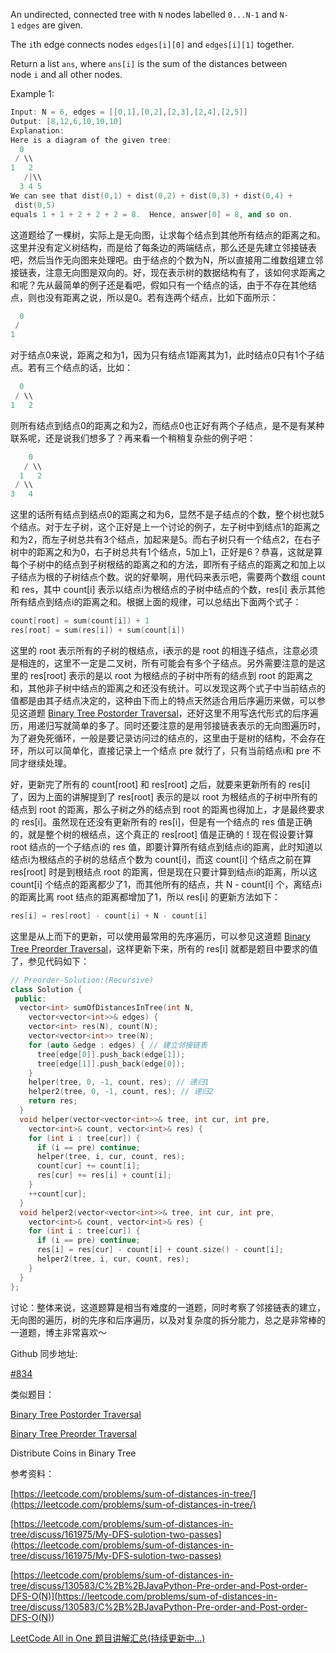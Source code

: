 An undirected, connected tree with `N` nodes labelled `0...N-1` and `N-1` `edges` are given.

The `i`th edge connects nodes `edges[i][0]` and `edges[i][1]` together.

Return a list `ans`, where `ans[i]` is the sum of the distances between node `i` and all other nodes.

Example 1:

```cpp
Input: N = 6, edges = [[0,1],[0,2],[2,3],[2,4],[2,5]]
Output: [8,12,6,10,10,10]
Explanation:
Here is a diagram of the given tree:
  0
 / \\
1   2
   /|\\
  3 4 5
We can see that dist(0,1) + dist(0,2) + dist(0,3) + dist(0,4) +
 dist(0,5)
equals 1 + 1 + 2 + 2 + 2 = 8.  Hence, answer[0] = 8, and so on.
```

这道题给了一棵树，实际上是无向图，让求每个结点到其他所有结点的距离之和。这里并没有定义树结构，而是给了每条边的两端结点，那么还是先建立邻接链表吧，然后当作无向图来处理吧。由于结点的个数为N，所以直接用二维数组建立邻接链表，注意无向图是双向的。好，现在表示树的数据结构有了，该如何求距离之和呢？先从最简单的例子还是看吧，假如只有一个结点的话，由于不存在其他结点，则也没有距离之说，所以是0。若有连两个结点，比如下面所示：

```cpp
  0
 / 
1
```

对于结点0来说，距离之和为1，因为只有结点1距离其为1，此时结点0只有1个子结点。若有三个结点的话，比如：

```cpp
  0
 / \\
1   2
```

则所有结点到结点0的距离之和为2，而结点0也正好有两个子结点，是不是有某种联系呢，还是说我们想多了？再来看一个稍稍复杂些的例子吧：

```cpp
    0
   / \\
  1   2
 / \\
3   4
```

这里的话所有结点到结点0的距离之和为6，显然不是子结点的个数，整个树也就5个结点。对于左子树，这个正好是上一个讨论的例子，左子树中到结点1的距离之和为2，而左子树总共有3个结点，加起来是5。而右子树只有一个结点2，在右子树中的距离之和为0，右子树总共有1个结点，5加上1，正好是6？恭喜，这就是算每个子树中的结点到子树根结的距离之和的方法，即所有子结点的距离之和加上以子结点为根的子树结点个数。说的好晕啊，用代码来表示吧，需要两个数组 count 和 res，其中 count\[i\] 表示以结点i为根结点的子树中结点的个数，res\[i\] 表示其他所有结点到结点i的距离之和。根据上面的规律，可以总结出下面两个式子：

```cpp
count[root] = sum(count[i]) + 1
res[root] = sum(res[i]) + sum(count[i])
```

这里的 root 表示所有的子树的根结点，i表示的是 root 的相连子结点，注意必须是相连的，这里不一定是二叉树，所有可能会有多个子结点。另外需要注意的是这里的 res\[root\] 表示的是以 root 为根结点的子树中所有的结点到 root 的距离之和，其他非子树中结点的距离之和还没有统计。可以发现这两个式子中当前结点的值都是由其子结点决定的，这种由下而上的特点天然适合用后序遍历来做，可以参见这道题 [Binary Tree Postorder Traversal](http://www.cnblogs.com/grandyang/p/4251757.html)，还好这里不用写迭代形式的后序遍历，用递归写就简单的多了。同时还要注意的是用邻接链表表示的无向图遍历时，为了避免死循环，一般是要记录访问过的结点的，这里由于是树的结构，不会存在环，所以可以简单化，直接记录上一个结点 pre 就行了，只有当前结点i和 pre 不同才继续处理。

好，更新完了所有的 count\[root\] 和 res\[root\] 之后，就要来更新所有的 res\[i\] 了，因为上面的讲解提到了 res\[root\] 表示的是以 root 为根结点的子树中所有的结点到 root 的距离，那么子树之外的结点到 root 的距离也得加上，才是最终要求的 res\[i\]。虽然现在还没有更新所有的 res\[i\]，但是有一个结点的 res 值是正确的，就是整个树的根结点，这个真正的 res\[root\] 值是正确的！现在假设要计算 root 结点的一个子结点i的 res 值，即要计算所有结点到结点i的距离，此时知道以结点i为根结点的子树的总结点个数为 count\[i\]，而这 count\[i\] 个结点之前在算 res\[root\] 时是到根结点 root 的距离，但是现在只要计算到结点i的距离，所以这 count\[i\] 个结点的距离都少了1，而其他所有的结点，共 N - count\[i\] 个，离结点i的距离比离 root 结点的距离都增加了1，所以 res\[i\] 的更新方法如下：

```cpp
res[i] = res[root] - count[i] + N - count[i]
```

这里是从上而下的更新，可以使用最常用的先序遍历，可以参见这道题 [Binary Tree Preorder Traversal](http://www.cnblogs.com/grandyang/p/4146981.html)，这样更新下来，所有的 res\[i\] 就都是题目中要求的值了，参见代码如下：

```cpp
// Preorder-Solution:(Recursive)
class Solution {
 public:
  vector<int> sumOfDistancesInTree(int N,
    vector<vector<int>>& edges) {
    vector<int> res(N), count(N);
    vector<vector<int>> tree(N);
    for (auto &edge : edges) { // 建立邻接链表
      tree[edge[0]].push_back(edge[1]);
      tree[edge[1]].push_back(edge[0]);
    }
    helper(tree, 0, -1, count, res); // 递归1
    helper2(tree, 0, -1, count, res); // 递归2
    return res;
  }
  void helper(vector<vector<int>>& tree, int cur, int pre,
    vector<int>& count, vector<int>& res) {
    for (int i : tree[cur]) {
      if (i == pre) continue;
      helper(tree, i, cur, count, res);
      count[cur] += count[i];
      res[cur] += res[i] + count[i];
    }
    ++count[cur];
  }
  void helper2(vector<vector<int>>& tree, int cur, int pre,
    vector<int>& count, vector<int>& res) {
    for (int i : tree[cur]) {
      if (i == pre) continue;
      res[i] = res[cur] - count[i] + count.size() - count[i];
      helper2(tree, i, cur, count, res);
    }
  }
};
```

讨论：整体来说，这道题算是相当有难度的一道题，同时考察了邻接链表的建立，无向图的遍历，树的先序和后序遍历，以及对复杂度的拆分能力，总之是非常棒的一道题，博主非常喜欢～

Github 同步地址:

[#834](https://github.com/grandyang/leetcode/issues/834)

类似题目：

[Binary Tree Postorder Traversal](http://www.cnblogs.com/grandyang/p/4251757.html)

[Binary Tree Preorder Traversal](http://www.cnblogs.com/grandyang/p/4146981.html)

Distribute Coins in Binary Tree

参考资料：

[https://leetcode.com/problems/sum-of-distances-in-tree/](https://leetcode.com/problems/sum-of-distances-in-tree/)

[https://leetcode.com/problems/sum-of-distances-in-tree/discuss/161975/My-DFS-sulotion-two-passes](https://leetcode.com/problems/sum-of-distances-in-tree/discuss/161975/My-DFS-sulotion-two-passes)

[](<https://leetcode.com/problems/sum-of-distances-in-tree/discuss/130583/C%2B%2BJavaPython-Pre-order-and-Post-order-DFS-O(N)>)[https://leetcode.com/problems/sum-of-distances-in-tree/discuss/130583/C%2B%2BJavaPython-Pre-order-and-Post-order-DFS-O(N)](<https://leetcode.com/problems/sum-of-distances-in-tree/discuss/130583/C%2B%2BJavaPython-Pre-order-and-Post-order-DFS-O(N)>)

[LeetCode All in One 题目讲解汇总(持续更新中...)](https://www.cnblogs.com/grandyang/p/4606334.html)
